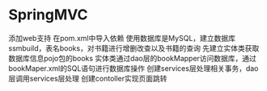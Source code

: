 # SpringMVC
添加web支持
在pom.xml中导入依赖
使用数据库是MySQL，建立数据库ssmbuild，表名books，对书籍进行增删改查以及书籍的查询
先建立实体类获取数据库信息pojo包的books
实体类通过dao层的bookMapper访问数据库，通过bookMaper.xml的SQL语句进行数据库操作
创建services层处理相关事务，dao层调用services层处理
创建contoller实现页面跳转
